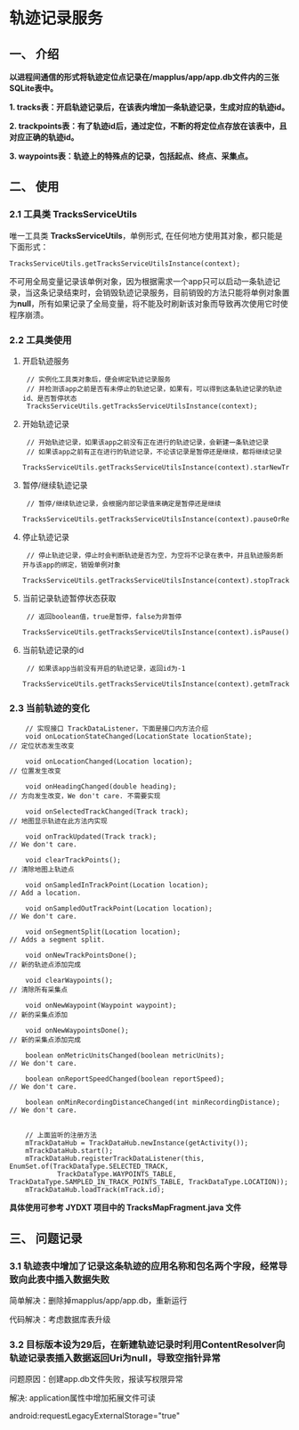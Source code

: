 # 轨迹记录服务

## 一、 介绍

**以进程间通信的形式将轨迹定位点记录在/mapplus/app/app.db文件内的三张SQLite表中。**

**1. tracks表：开启轨迹记录后，在该表内增加一条轨迹记录，生成对应的轨迹id。**

**2. trackpoints表：有了轨迹id后，通过定位，不断的将定位点存放在该表中，且对应正确的轨迹id。**

**3. waypoints表：轨迹上的特殊点的记录，包括起点、终点、采集点。**


## 二、 使用

### 2.1 工具类 TracksServiceUtils

唯一工具类 **TracksServiceUtils**，单例形式, 在任何地方使用其对象，都只能是下面形式：

    TracksServiceUtils.getTracksServiceUtilsInstance(context);

不可用全局变量记录该单例对象，因为根据需求一个app只可以启动一条轨迹记录，当这条记录结束时，会销毁轨迹记录服务，目前销毁的方法只能将单例对象置为**null**，所有如果记录了全局变量，将不能及时刷新该对象而导致再次使用它时使程序崩溃。

### 2.2 工具类使用

1. 开启轨迹服务

        // 实例化工具类对象后，便会绑定轨迹记录服务
		// 并检测该app之前是否有未停止的轨迹记录，如果有，可以得到这条轨迹记录的轨迹id、是否暂停状态
        TracksServiceUtils.getTracksServiceUtilsInstance(context);
 

2. 开始轨迹记录
   
        // 开始轨迹记录，如果该app之前没有正在进行的轨迹记录，会新建一条轨迹记录
		// 如果该app之前有正在进行的轨迹记录，不论该记录是暂停还是继续，都将继续记录
        TracksServiceUtils.getTracksServiceUtilsInstance(context).starNewTrack();

3. 暂停/继续轨迹记录

		// 暂停/继续轨迹记录，会根据内部记录值来确定是暂停还是继续
        TracksServiceUtils.getTracksServiceUtilsInstance(context).pauseOrResumeTracking();

4. 停止轨迹记录

		// 停止轨迹记录，停止时会判断轨迹是否为空，为空将不记录在表中，并且轨迹服务断开与该app的绑定，销毁单例对象
        TracksServiceUtils.getTracksServiceUtilsInstance(context).stopTracking();

5. 当前记录轨迹暂停状态获取

		// 返回boolean值，true是暂停，false为非暂停
        TracksServiceUtils.getTracksServiceUtilsInstance(context).isPause();

6. 当前轨迹记录的id

        // 如果该app当前没有开启的轨迹记录，返回id为-1
        TracksServiceUtils.getTracksServiceUtilsInstance(context).getmTrackId();

### 2.3 当前轨迹的变化

        // 实现接口 TrackDataListener，下面是接口内方法介绍
        void onLocationStateChanged(LocationState locationState);        // 定位状态发生改变
        
		void onLocationChanged(Location location);                       // 位置发生改变
        
        void onHeadingChanged(double heading);                           // 方向发生改变，We don't care. 不需要实现
        
		void onSelectedTrackChanged(Track track);                        // 地图显示轨迹在此方法内实现
        
        void onTrackUpdated(Track track);                                // We don't care.
        
        void clearTrackPoints();                                         // 清除地图上轨迹点
        
        void onSampledInTrackPoint(Location location);                   // Add a location.
        
        void onSampledOutTrackPoint(Location location);                  // We don't care.
        
        void onSegmentSplit(Location location);                          // Adds a segment split.
        
        void onNewTrackPointsDone();                                     // 新的轨迹点添加完成
        
        void clearWaypoints();                                           // 清除所有采集点
    
        void onNewWaypoint(Waypoint waypoint);                           // 新的采集点添加
    
        void onNewWaypointsDone();                                       // 新的采集点添加完成
    
        boolean onMetricUnitsChanged(boolean metricUnits);               // We don't care.
    
        boolean onReportSpeedChanged(boolean reportSpeed);               // We don't care.
    
        boolean onMinRecordingDistanceChanged(int minRecordingDistance); // We don't care.


        // 上面监听的注册方法
        mTrackDataHub = TrackDataHub.newInstance(getActivity());
        mTrackDataHub.start();
        mTrackDataHub.registerTrackDataListener(this, EnumSet.of(TrackDataType.SELECTED_TRACK,
                TrackDataType.WAYPOINTS_TABLE, TrackDataType.SAMPLED_IN_TRACK_POINTS_TABLE, TrackDataType.LOCATION));
        mTrackDataHub.loadTrack(mTrack.id);

 **具体使用可参考 JYDXT 项目中的 TracksMapFragment.java 文件**

## 三、 问题记录

### 3.1 轨迹表中增加了记录这条轨迹的应用名称和包名两个字段，经常导致向此表中插入数据失败

简单解决：删除掉mapplus/app/app.db，重新运行

代码解决：考虑数据库表升级

### 3.2 目标版本设为29后，在新建轨迹记录时利用ContentResolver向轨迹记录表插入数据返回Uri为null，导致空指针异常

问题原因：创建app.db文件失败，报读写权限异常

解决: application属性中增加拓展文件可读

   android:requestLegacyExternalStorage="true"